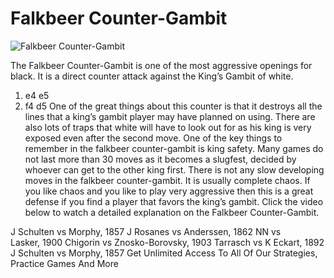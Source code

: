 # Falkbeer Counter-Gambit

![Falkbeer Counter-Gambit](https://www.thechesswebsite.com/wp-content/uploads/2012/07/falkbeer1.jpg)


The Falkbeer Counter-Gambit is one of the most aggressive openings for black. It is a direct counter attack against the King’s Gambit of white.
1. e4 e5
2. f4 d5
One of the great things about this counter is that it destroys all the lines that a king’s gambit player may have planned on using. There are also lots of traps that white will have to look out for as his king is very exposed even after the second move.
One of the key things to remember in the falkbeer counter-gambit is king safety. Many games do not last more than 30 moves as it becomes a slugfest, decided by whoever can get to the other king first. There is not any slow developing moves in the falkbeer counter-gambit. It is usually complete chaos. If you like chaos and you like to play very aggressive then this is a great defense if you find a player that favors the king’s gambit.
Click the video below to watch a detailed explanation on the Falkbeer Counter-Gambit.




J Schulten vs Morphy, 1857
J Rosanes vs Anderssen, 1862
NN vs Lasker, 1900
Chigorin vs Znosko-Borovsky, 1903
Tarrasch vs K Eckart, 1892
J Schulten vs Morphy, 1857
Get Unlimited Access To All Of Our Strategies, Practice Games And More